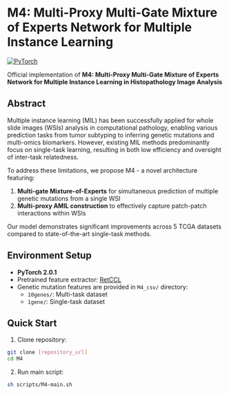 # M4: Multi-Proxy Multi-Gate Mixture of Experts Network for Multiple Instance Learning

[![PyTorch](https://img.shields.io/badge/PyTorch-2.0.1-%23EE4C2C.svg)](https://pytorch.org/)

Official implementation of **M4: Multi-Proxy Multi-Gate Mixture of Experts Network for Multiple Instance Learning in Histopathology Image Analysis**

## Abstract
Multiple instance learning (MIL) has been successfully applied for whole slide images (WSIs) analysis in computational pathology, enabling various prediction tasks from tumor subtyping to inferring genetic mutations and multi-omics biomarkers. However, existing MIL methods predominantly focus on single-task learning, resulting in both low efficiency and oversight of inter-task relatedness. 

To address these limitations, we propose M4 - a novel architecture featuring:
1. **Multi-gate Mixture-of-Experts** for simultaneous prediction of multiple genetic mutations from a single WSI
2. **Multi-proxy AMIL construction** to effectively capture patch-patch interactions within WSIs

Our model demonstrates significant improvements across 5 TCGA datasets compared to state-of-the-art single-task methods.

## Environment Setup
- **PyTorch 2.0.1**
- Pretrained feature extractor: [RetCCL](https://github.com/Xiyue-Wang/RetCCL)
- Genetic mutation features are provided in `M4_csv/` directory:
  - `10genes/`: Multi-task dataset
  - `1gene/`: Single-task dataset

## Quick Start
1. Clone repository:
```bash
git clone [repository_url]
cd M4
```
2. Run main script:
```bash
sh scripts/M4-main.sh
```
